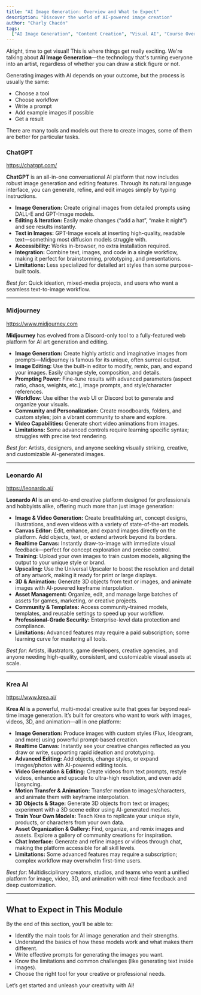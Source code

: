 ```yaml
---
title: "AI Image Generation: Overview and What to Expect"
description: "Discover the world of AI-powered image creation"
author: "Charly Chacón"
tags:
  ["AI Image Generation", "Content Creation", "Visual AI", "Course Overview"]
---
```


Alright, time to get visual! This is where things get really exciting. We're talking about **AI Image Generation**—the technology that's turning everyone into an artist, regardless of whether you can draw a stick figure or not.

Generating images with AI depends on your outcome, but the process is usually the same:

- Choose a tool
- Choose workflow
- Write a prompt
- Add example images if possible
- Get a result

There are many tools and models out there to create images, some of them are better for particular tasks.

### ChatGPT

https://chatgpt.com/

**ChatGPT** is an all-in-one conversational AI platform that now includes robust image generation and editing features. Through its natural language interface, you can generate, refine, and edit images simply by typing instructions.  
- **Image Generation:** Create original images from detailed prompts using DALL-E and GPT-Image models.
- **Editing & Iteration:** Easily make changes (“add a hat”, “make it night”) and see results instantly.
- **Text in Images:** GPT-Image excels at inserting high-quality, readable text—something most diffusion models struggle with.
- **Accessibility:** Works in-browser, no extra installation required.
- **Integration:** Combine text, images, and code in a single workflow, making it perfect for brainstorming, prototyping, and presentations.
- **Limitations:** Less specialized for detailed art styles than some purpose-built tools.

*Best for*: Quick ideation, mixed-media projects, and users who want a seamless text-to-image workflow.

---

### Midjourney

https://www.midjourney.com

**Midjourney** has evolved from a Discord-only tool to a fully-featured web platform for AI art generation and editing.
- **Image Generation:** Create highly artistic and imaginative images from prompts—Midjourney is famous for its unique, often surreal output.
- **Image Editing:** Use the built-in editor to modify, remix, pan, and expand your images. Easily change style, composition, and details.
- **Prompting Power:** Fine-tune results with advanced parameters (aspect ratio, chaos, weights, etc.), image prompts, and style/character references.
- **Workflow:** Use either the web UI or Discord bot to generate and organize your visuals.
- **Community and Personalization:** Create moodboards, folders, and custom styles; join a vibrant community to share and explore.
- **Video Capabilities:** Generate short video animations from images.
- **Limitations:** Some advanced controls require learning specific syntax; struggles with precise text rendering.

*Best for*: Artists, designers, and anyone seeking visually striking, creative, and customizable AI-generated images.

---

### Leonardo AI

https://leonardo.ai/

**Leonardo AI** is an end-to-end creative platform designed for professionals and hobbyists alike, offering much more than just image generation:
- **Image & Video Generation:** Create breathtaking art, concept designs, illustrations, and even videos with a variety of state-of-the-art models.
- **Canvas Editor:** Edit, enhance, and expand images directly on the platform. Add objects, text, or extend artwork beyond its borders.
- **Realtime Canvas:** Instantly draw-to-image with immediate visual feedback—perfect for concept exploration and precise control.
- **Training:** Upload your own images to train custom models, aligning the output to your unique style or brand.
- **Upscaling:** Use the Universal Upscaler to boost the resolution and detail of any artwork, making it ready for print or large displays.
- **3D & Animation:** Generate 3D objects from text or images, and animate images with AI-powered keyframe interpolation.
- **Asset Management:** Organize, edit, and manage large batches of assets for games, marketing, or creative projects.
- **Community & Templates:** Access community-trained models, templates, and reusable settings to speed up your workflow.
- **Professional-Grade Security:** Enterprise-level data protection and compliance.
- **Limitations:** Advanced features may require a paid subscription; some learning curve for mastering all tools.

*Best for*: Artists, illustrators, game developers, creative agencies, and anyone needing high-quality, consistent, and customizable visual assets at scale.

---

### Krea AI

https://www.krea.ai/

**Krea AI** is a powerful, multi-modal creative suite that goes far beyond real-time image generation. It’s built for creators who want to work with images, videos, 3D, and animation—all in one platform:
- **Image Generation:** Produce images with custom styles (Flux, Ideogram, and more) using powerful prompt-based creation.
- **Realtime Canvas:** Instantly see your creative changes reflected as you draw or write, supporting rapid ideation and prototyping.
- **Advanced Editing:** Add objects, change styles, or expand images/photos with AI-powered editing tools.
- **Video Generation & Editing:** Create videos from text prompts, restyle videos, enhance and upscale to ultra-high resolution, and even add lipsyncing.
- **Motion Transfer & Animation:** Transfer motion to images/characters, and animate them with keyframe interpolation.
- **3D Objects & Stage:** Generate 3D objects from text or images; experiment with a 3D scene editor using AI-generated meshes.
- **Train Your Own Models:** Teach Krea to replicate your unique style, products, or characters from your own data.
- **Asset Organization & Gallery:** Find, organize, and remix images and assets. Explore a gallery of community creations for inspiration.
- **Chat Interface:** Generate and refine images or videos through chat, making the platform accessible for all skill levels.
- **Limitations:** Some advanced features may require a subscription; complex workflow may overwhelm first-time users.

*Best for*: Multidisciplinary creators, studios, and teams who want a unified platform for image, video, 3D, and animation with real-time feedback and deep customization.

---

## What to Expect in This Module

By the end of this section, you’ll be able to:

- Identify the main tools for AI image generation and their strengths.
- Understand the basics of how these models work and what makes them different.
- Write effective prompts for generating the images you want.
- Know the limitations and common challenges (like generating text inside images).
- Choose the right tool for your creative or professional needs.

Let’s get started and unleash your creativity with AI!
